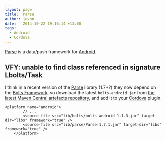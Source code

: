 ```yaml
---
layout: page
title:  Parse
author: jevon
date:   2014-10-22 19:16:14 +13:00
tags:
  - Android
  - Cordova
---
```


[Parse](Parse.md) is a data/push framework for [Android](Android.md).

## VFY: unable to find class referenced in signature Lbolts/Task

I think in a recent version of the [Parse](Parse.md) library (1.7+?) they now depend on the <a href="https://github.com/BoltsFramework/Bolts-Android">Bolts Framework</a>, so download the latest `bolts-android.jar` from <a href="https://github.com/BoltsFramework/Bolts-Android/releases">the latest Maven Central artefacts repository</a>, and add it to your [Cordova](cordova.md) plugin.

```
<platform name="android">
		// ...
		<source-file src="lib/bolts/bolts-android-1.1.3.jar" target-dir="libs" framework="true" />
		<source-file src="lib/parse/Parse-1.7.1.jar" target-dir="libs" framework="true" />
	</platform>
```
